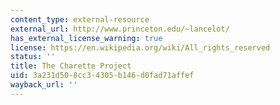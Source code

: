 ```yaml
---
content_type: external-resource
external_url: http://www.princeton.edu/~lancelot/
has_external_license_warning: true
license: https://en.wikipedia.org/wiki/All_rights_reserved
status: ''
title: The Charette Project
uid: 3a231d50-8cc3-4305-b146-d0fad71affef
wayback_url: ''
---
```

